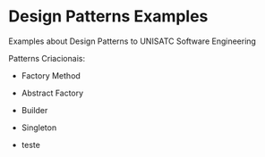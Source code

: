 # Design Patterns Examples

Examples about Design Patterns to UNISATC Software Engineering

Patterns Criacionais:

- Factory Method
- Abstract Factory
- Builder
- Singleton

- teste
